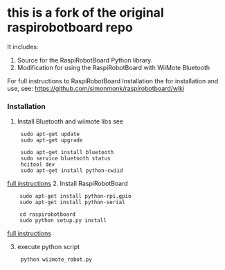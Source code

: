this is a fork of the original raspirobotboard repo
===============

It includes:

1. Source for the RaspiRobotBoard Python library.
2. Modification for using the RaspiRobotBoard with WiiMote Bluetooth

For full instructions to RaspiRobotBoard Installation the for installation and use, see:
https://github.com/simonmonk/raspirobotboard/wiki

### Installation
1. Install Bluetooth and wiimote libs see

	    sudo apt-get update
        sudo apt-get upgrade
        
        sudo apt-get install bluetooth
        sudo service bluetooth status
        hcitool dev
        sudo apt-get install python-cwiid
	

[full instructions](http://www.brianhensley.net/2012/08/wii-controller-raspberry-pi-python.html)
2. Install RaspiRobotBoard

		sudo apt-get install python-rpi.gpio
	    sudo apt-get install python-serial
    
        cd raspirobotboard
        sudo python setup.py install

[full instructions](https://github.com/simonmonk/raspirobotboard/wiki/Tutorial-01---Getting-Started)

 
3. execute python script

		python wiimote_robot.py



